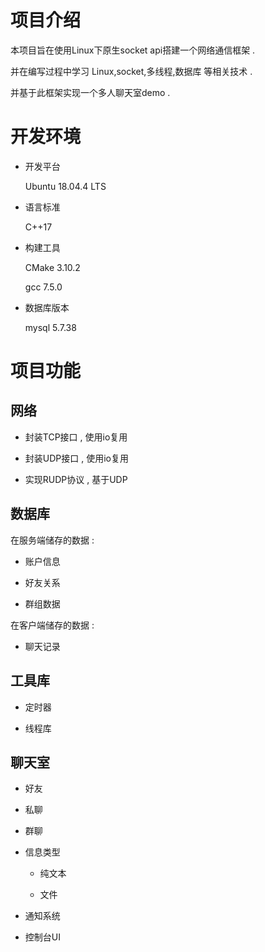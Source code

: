 # 项目介绍

本项目旨在使用Linux下原生socket api搭建一个网络通信框架 . 

并在编写过程中学习 Linux,socket,多线程,数据库 等相关技术 . 

并基于此框架实现一个多人聊天室demo .

# 开发环境

- 开发平台  

  Ubuntu 18.04.4 LTS

- 语言标准  

  C++17

- 构建工具  

  CMake 3.10.2  

  gcc 7.5.0

- 数据库版本  

  mysql 5.7.38

# 项目功能

## 网络

- 封装TCP接口 , 使用io复用

- 封装UDP接口 , 使用io复用

- 实现RUDP协议 , 基于UDP

## 数据库

在服务端储存的数据 :

- 账户信息

- 好友关系

- 群组数据

在客户端储存的数据 :

- 聊天记录

## 工具库

- 定时器

- 线程库

## 聊天室

- 好友

- 私聊

- 群聊

- 信息类型

  - 纯文本

  - 文件

- 通知系统

- 控制台UI
